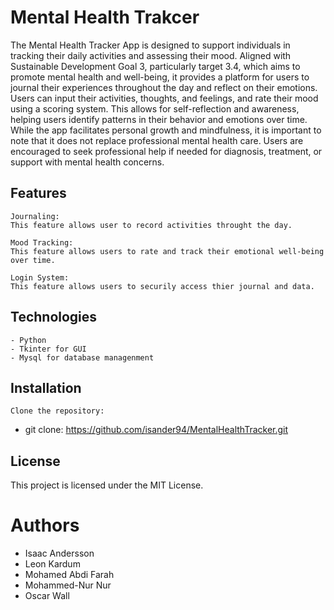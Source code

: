 # Mental Health Trakcer

The Mental Health Tracker App is designed to support individuals in tracking their daily activities and assessing their mood. Aligned with Sustainable Development Goal 3, particularly target 3.4, which aims to promote mental health and well-being, it provides a platform for users to journal their experiences throughout the day and reflect on their emotions. Users can input their activities, thoughts, and feelings, and rate their mood using a scoring system. This allows for self-reflection and awareness, helping users identify patterns in their behavior and emotions over time. While the app facilitates personal growth and mindfulness, it is important to note that it does not replace professional mental health care. Users are encouraged to seek professional help if needed for diagnosis, treatment, or support with mental health concerns.

## Features

    Journaling:
    This feature allows user to record activities throught the day.

    Mood Tracking:
    This feature allows users to rate and track their emotional well-being over time.

    Login System:
    This feature allows users to securily access thier journal and data.

## Technologies

    - Python
    - Tkinter for GUI
    - Mysql for database managenment

## Installation
    Clone the repository:
- git clone: <https://github.com/isander94/MentalHealthTracker.git>

## License
This project is licensed under the MIT License.

# Authors
- Isaac Andersson
- Leon Kardum
- Mohamed Abdi Farah
- Mohammed-Nur Nur
- Oscar Wall
